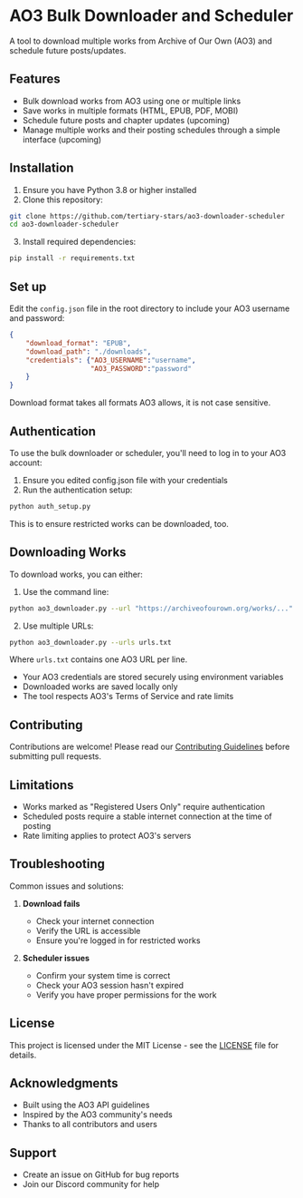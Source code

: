 # AO3 Bulk Downloader and Scheduler

A tool to download multiple works from Archive of Our Own (AO3) and schedule future posts/updates.

## Features

- Bulk download works from AO3 using one or multiple links
- Save works in multiple formats (HTML, EPUB, PDF, MOBI)
- Schedule future posts and chapter updates (upcoming)
- Manage multiple works and their posting schedules through a simple interface (upcoming)

## Installation

1. Ensure you have Python 3.8 or higher installed
2. Clone this repository:
```bash
git clone https://github.com/tertiary-stars/ao3-downloader-scheduler
cd ao3-downloader-scheduler
```

3. Install required dependencies:
```bash
pip install -r requirements.txt
```

## Set up

Edit the `config.json` file in the root directory to include your AO3 username and password:
```json
{
    "download_format": "EPUB",
    "download_path": "./downloads",
    "credentials": {"AO3_USERNAME":"username", 
                    "AO3_PASSWORD":"password"
    }
}
```
Download format takes all formats AO3 allows, it is not case sensitive. 

## Authentication

To use the bulk downloader or scheduler, you'll need to log in to your AO3 account:

1. Ensure you edited config.json file with your credentials
2. Run the authentication setup:
```bash
python auth_setup.py
```
This is to ensure restricted works can be downloaded, too.

## Downloading Works

To download works, you can either:

1. Use the command line:
```bash
python ao3_downloader.py --url "https://archiveofourown.org/works/..."
```

2. Use multiple URLs:
```bash
python ao3_downloader.py --urls urls.txt
```
Where `urls.txt` contains one AO3 URL per line.


- Your AO3 credentials are stored securely using environment variables
- Downloaded works are saved locally only
- The tool respects AO3's Terms of Service and rate limits

## Contributing

Contributions are welcome! Please read our [Contributing Guidelines](CONTRIBUTING.md) before submitting pull requests.

## Limitations

- Works marked as "Registered Users Only" require authentication
- Scheduled posts require a stable internet connection at the time of posting
- Rate limiting applies to protect AO3's servers

## Troubleshooting

Common issues and solutions:

1. **Download fails**
   - Check your internet connection
   - Verify the URL is accessible
   - Ensure you're logged in for restricted works

2. **Scheduler issues**
   - Confirm your system time is correct
   - Check your AO3 session hasn't expired
   - Verify you have proper permissions for the work

## License

This project is licensed under the MIT License - see the [LICENSE](LICENSE) file for details.

## Acknowledgments

- Built using the AO3 API guidelines
- Inspired by the AO3 community's needs
- Thanks to all contributors and users

## Support

- Create an issue on GitHub for bug reports
- Join our Discord community for help
